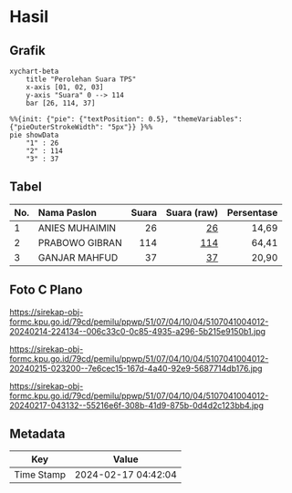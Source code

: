 # Hasil

## Grafik

```mermaid
xychart-beta
    title "Perolehan Suara TPS"
    x-axis [01, 02, 03]
    y-axis "Suara" 0 --> 114
    bar [26, 114, 37]
```

```mermaid
%%{init: {"pie": {"textPosition": 0.5}, "themeVariables": {"pieOuterStrokeWidth": "5px"}} }%%
pie showData
    "1" : 26
    "2" : 114
    "3" : 37
```

## Tabel

| No. | Nama Paslon    | Suara | Suara (raw) | Persentase |
|:--- |:-------------- | -----:| -----------:| ----------:|
| 1   | ANIES MUHAIMIN | 26    | [26][p-1]   | 14,69      |
| 2   | PRABOWO GIBRAN | 114   | [114][p-2]  | 64,41      |
| 3   | GANJAR MAHFUD  | 37    | [37][p-3]   | 20,90      |


[p-1]: https://github.com/gigit-pemilu/pemilu-2024-51-bali/blob/main/pilpres/hitung-suara/sub/51-bali/sub/07-karangasem/sub/04-karangasem/sub/1004-karangasem/sub/012-tps/sub/paslon-1.txt
[p-2]: https://github.com/gigit-pemilu/pemilu-2024-51-bali/blob/main/pilpres/hitung-suara/sub/51-bali/sub/07-karangasem/sub/04-karangasem/sub/1004-karangasem/sub/012-tps/sub/paslon-2.txt
[p-3]: https://github.com/gigit-pemilu/pemilu-2024-51-bali/blob/main/pilpres/hitung-suara/sub/51-bali/sub/07-karangasem/sub/04-karangasem/sub/1004-karangasem/sub/012-tps/sub/paslon-3.txt

## Foto C Plano

https://sirekap-obj-formc.kpu.go.id/79cd/pemilu/ppwp/51/07/04/10/04/5107041004012-20240214-224134--006c33c0-0c85-4935-a296-5b215e9150b1.jpg

https://sirekap-obj-formc.kpu.go.id/79cd/pemilu/ppwp/51/07/04/10/04/5107041004012-20240215-023200--7e6cec15-167d-4a40-92e9-5687714db176.jpg

https://sirekap-obj-formc.kpu.go.id/79cd/pemilu/ppwp/51/07/04/10/04/5107041004012-20240217-043132--55216e6f-308b-41d9-875b-0d4d2c123bb4.jpg


## Metadata

| Key        | Value               |
| ---------- | ------------------- |
| Time Stamp | 2024-02-17 04:42:04 |



